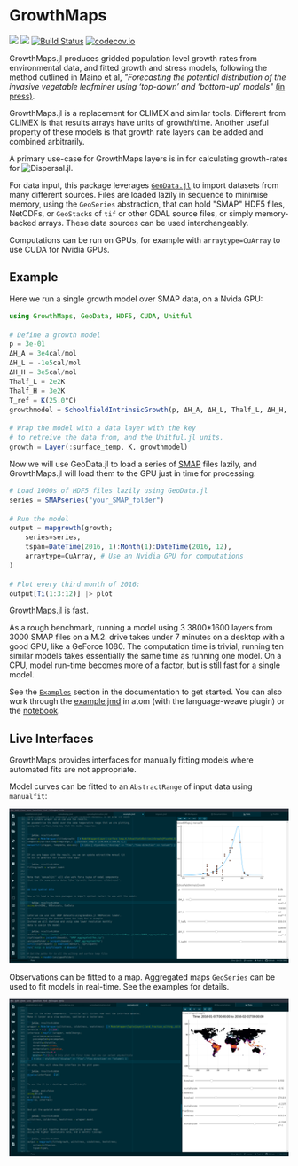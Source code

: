 # GrowthMaps

[![](https://img.shields.io/badge/docs-stable-blue.svg)](https://cesaraustralia.github.io/GrowthMaps.jl/stable/)
[![](https://img.shields.io/badge/docs-dev-blue.svg)](https://cesaraustralia.github.io/GrowthMaps.jl/dev/)
[![Build Status](https://travis-ci.org/cesaraustralia/GrowthMaps.jl.svg?branch=master)](https://travis-ci.org/cesaraustralia/GrowthMaps.jl)
[![codecov.io](http://codecov.io/github/cesaraustralia/GrowthMaps.jl/coverage.svg?branch=master)](http://codecov.io/github/cesaraustralia/GrowthMaps.jl?branch=master)

GrowthMaps.jl produces gridded population level growth rates from environmental data, 
and fitted growth and stress models, following the method outlined in Maino et
al, _"Forecasting the potential distribution of the invasive vegetable leafminer
using ‘top-down’ and ‘bottom-up’ models"_
[(in press)](https://www.biorxiv.org/content/10.1101/866996v1).

GrowthMaps.jl is a replacement for CLIMEX and similar tools. Different from CLIMEX is that 
results arrays have units of growth/time. Another useful property of these models is that growth 
rate layers can be added and combined arbitrarily.

A primary use-case for GrowthMaps layers is in for calculating growth-rates for
![Dispersal.jl](https://github.com/cesaraustralia/Dispersal.jl).

For data input, this package leverages [`GeoData.jl`](http://github.com/rafaqz/GeoData.jl)
to import datasets from many different sources. Files are loaded lazily in sequence to
minimise memory, using the `GeoSeries` abstraction, that can hold "SMAP" HDF5 files,
NetCDFs, or `GeoStack`s of `tif` or other GDAL source files, or simply memory-backed
arrays. These data sources can be used interchangeably.

Computations can be run on GPUs, for example with `arraytype=CuArray` to use CUDA for Nvidia GPUs.

## Example

Here we run a single growth model over SMAP data, on a Nvida GPU:

```julia
using GrowthMaps, GeoData, HDF5, CUDA, Unitful

# Define a growth model
p = 3e-01
ΔH_A = 3e4cal/mol
ΔH_L = -1e5cal/mol
ΔH_H = 3e5cal/mol
Thalf_L = 2e2K
Thalf_H = 3e2K
T_ref = K(25.0°C)
growthmodel = SchoolfieldIntrinsicGrowth(p, ΔH_A, ΔH_L, Thalf_L, ΔH_H, Thalf_H, T_ref)

# Wrap the model with a data layer with the key
# to retreive the data from, and the Unitful.jl units.
growth = Layer(:surface_temp, K, growthmodel)
```

Now we will use GeoData.jl to load a series of [SMAP](https://smap.jpl.nasa.gov/)
files lazily, and GrowthMaps.jl will load them to the GPU just in time for processing:

```julia
# Load 1000s of HDF5 files lazily using GeoData.jl
series = SMAPseries("your_SMAP_folder")

# Run the model
output = mapgrowth(growth;
    series=series,
    tspan=DateTime(2016, 1):Month(1):DateTime(2016, 12),
    arraytype=CuArray, # Use an Nvidia GPU for computations
)

# Plot every third month of 2016:
output[Ti(1:3:12)] |> plot
```

GrowthMaps.jl is fast.

As a rough benchmark, running a model using 3 3800*1600 layers from 3000 SMAP
files on a M.2. drive takes under 7 minutes on a desktop with a good GPU, 
like a GeForce 1080. The computation time is trivial, running ten similar 
models takes essentially the same time as running one model. On a CPU, model run-time 
becomes more of a factor, but is still fast for a single model.

See the [`Examples`](https://cesaraustralia.github.io/GrowthMaps.jl/dev/example/)
section in the documentation to get started. You can also work through the
[example.jmd](https://github.com/cesaraustralia/GrowthMaps.jl/blob/master/docs/src/example.jmd) in atom
(with the language-weave plugin) or the
[notebook](https://github.com/cesaraustralia/GrowthMaps.jl/blob/gh-pages/dev/notebook/example.ipynb).


## Live Interfaces

GrowthMaps provides interfaces for manually fitting models where automated fits are not appropriate.

Model curves can be fitted to an `AbstractRange` of input data using `manualfit`:

![manualfit interface](https://github.com/cesaraustralia/GrowthMaps.jl/blob/media/manualfit.png?raw=true)

Observations can be fitted to a map. Aggregated maps `GeoSeries` can be used to fit models in real-time.
See the examples for details.

![mapfit interface](https://github.com/cesaraustralia/GrowthMaps.jl/blob/media/mapfit.png?raw=true)
